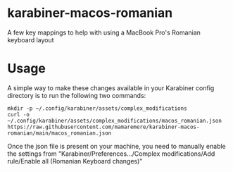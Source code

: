# karabiner-macos-romanian
A few key mappings to help with using a MacBook Pro's Romanian keyboard layout

# Usage

A simple way to make these changes available in your Karabiner config directory is to run the following two commands:

```
mkdir -p ~/.config/karabiner/assets/complex_modifications
curl -o ~/.config/karabiner/assets/complex_modifications/macos_romanian.json https://raw.githubusercontent.com/mamaremere/karabiner-macos-romanian/main/macos_romanian.json
```

Once the json file is present on your machine, you need to manually enable the settings from "Karabiner/Preferences.../Complex modifications/Add rule/Enable all (Romanian Keyboard changes)"
